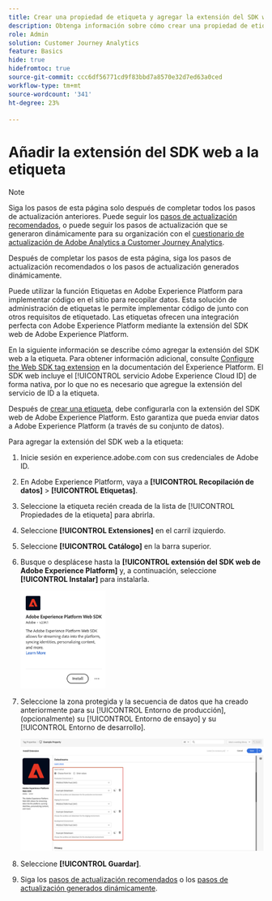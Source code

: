 ```yaml
---
title: Crear una propiedad de etiqueta y agregar la extensión del SDK web
description: Obtenga información sobre cómo crear una propiedad de etiqueta y agregar la extensión del SDK web
role: Admin
solution: Customer Journey Analytics
feature: Basics
hide: true
hidefromtoc: true
source-git-commit: ccc6df56771cd9f83bbd7a8570e32d7ed63a0ced
workflow-type: tm+mt
source-wordcount: '341'
ht-degree: 23%

---
```


# Añadir la extensión del SDK web a la etiqueta

>[!NOTE]
> 
>Siga los pasos de esta página solo después de completar todos los pasos de actualización anteriores. Puede seguir los [pasos de actualización recomendados](/help/getting-started/cja-upgrade/cja-upgrade-recommendations.md#recommended-upgrade-steps-for-most-organizations), o puede seguir los pasos de actualización que se generaron dinámicamente para su organización con el [cuestionario de actualización de Adobe Analytics a Customer Journey Analytics](https://gigazelle.github.io/cja-ttv/).
>
>Después de completar los pasos de esta página, siga los pasos de actualización recomendados o los pasos de actualización generados dinámicamente.

Puede utilizar la función Etiquetas en Adobe Experience Platform para implementar código en el sitio para recopilar datos. Esta solución de administración de etiquetas le permite implementar código de junto con otros requisitos de etiquetado. Las etiquetas ofrecen una integración perfecta con Adobe Experience Platform mediante la extensión del SDK web de Adobe Experience Platform.

En la siguiente información se describe cómo agregar la extensión del SDK web a la etiqueta. Para obtener información adicional, consulte [Configure the Web SDK tag extension](https://experienceleague.adobe.com/en/docs/experience-platform/tags/extensions/client/web-sdk/web-sdk-extension-configuration) en la documentación del Experience Platform. El SDK web incluye el [!UICONTROL servicio Adobe Experience Cloud ID] de forma nativa, por lo que no es necesario que agregue la extensión del servicio de ID a la etiqueta.

Después de [crear una etiqueta](/help/getting-started/cja-upgrade/cja-upgrade-tag-property.md), debe configurarla con la extensión del SDK web de Adobe Experience Platform. Esto garantiza que pueda enviar datos a Adobe Experience Platform (a través de su conjunto de datos).

Para agregar la extensión del SDK web a la etiqueta:

1. Inicie sesión en experience.adobe.com con sus credenciales de Adobe ID.

1. En Adobe Experience Platform, vaya a **[!UICONTROL Recopilación de datos]** > **[!UICONTROL Etiquetas]**.

1. Seleccione la etiqueta recién creada de la lista de [!UICONTROL Propiedades de la etiqueta] para abrirla.

1. Seleccione **[!UICONTROL Extensiones]** en el carril izquierdo.

1. Seleccione **[!UICONTROL Catálogo]** en la barra superior.

1. Busque o desplácese hasta la **[!UICONTROL extensión del SDK web de Adobe Experience Platform]** y, a continuación, seleccione **[!UICONTROL Instalar]** para instalarla.

   <img src="assets/aepwebsdk-extension.png" width="35%"/>

1. Seleccione la zona protegida y la secuencia de datos que ha creado anteriormente para su [!UICONTROL Entorno de producción], (opcionalmente) su [!UICONTROL Entorno de ensayo] y su [!UICONTROL Entorno de desarrollo].

   ![Configuración de la extensión del SDK web de AEP](assets/aepwebsk-extension-datastreams.png)

1. Seleccione **[!UICONTROL Guardar]**.

1. Siga los [pasos de actualización recomendados](/help/getting-started/cja-upgrade/cja-upgrade-recommendations.md#recommended-upgrade-steps-for-most-organizations) o los [pasos de actualización generados dinámicamente](https://gigazelle.github.io/cja-ttv/).